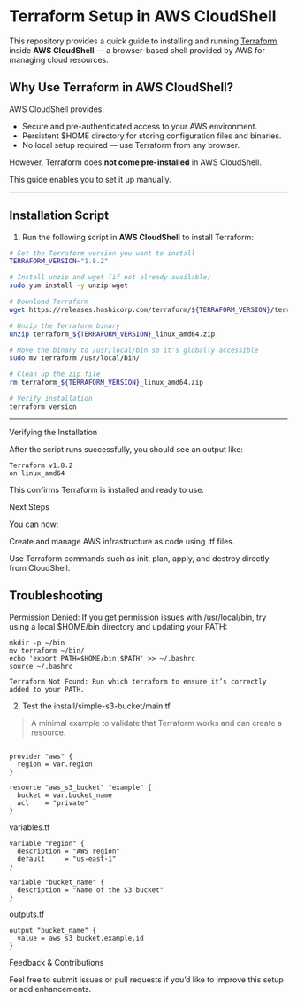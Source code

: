 # Terraform Setup in AWS CloudShell

This repository provides a quick guide to installing and running [Terraform](https://www.terraform.io/) inside **AWS CloudShell** — a browser-based shell provided by AWS for managing cloud resources.

## Why Use Terraform in AWS CloudShell?

AWS CloudShell provides:
- Secure and pre-authenticated access to your AWS environment.
- Persistent $HOME directory for storing configuration files and binaries.
- No local setup required — use Terraform from any browser.

However, Terraform does **not come pre-installed** in AWS CloudShell. 

This guide enables you to set it up manually.

---

## Installation Script

1. Run the following script in **AWS CloudShell** to install Terraform:

```bash
# Set the Terraform version you want to install
TERRAFORM_VERSION="1.8.2"

# Install unzip and wget (if not already available)
sudo yum install -y unzip wget

# Download Terraform
wget https://releases.hashicorp.com/terraform/${TERRAFORM_VERSION}/terraform_${TERRAFORM_VERSION}_linux_amd64.zip

# Unzip the Terraform binary
unzip terraform_${TERRAFORM_VERSION}_linux_amd64.zip

# Move the binary to /usr/local/bin so it's globally accessible
sudo mv terraform /usr/local/bin/

# Clean up the zip file
rm terraform_${TERRAFORM_VERSION}_linux_amd64.zip

# Verify installation
terraform version

```
---
Verifying the Installation

After the script runs successfully, you should see an output like:

```
Terraform v1.8.2
on linux_amd64

```
This confirms Terraform is installed and ready to use.

Next Steps

You can now:

Create and manage AWS infrastructure as code using .tf files.

Use Terraform commands such as init, plan, apply, and destroy directly from CloudShell.

Troubleshooting
---
Permission Denied: If you get permission issues with /usr/local/bin, try using a local $HOME/bin directory and updating your PATH:

```
mkdir -p ~/bin
mv terraform ~/bin/
echo 'export PATH=$HOME/bin:$PATH' >> ~/.bashrc
source ~/.bashrc

Terraform Not Found: Run which terraform to ensure it’s correctly added to your PATH.

```

2. Test the install/simple-s3-bucket/main.tf

> A minimal example to validate that Terraform works and can create a resource.

```

provider "aws" {
  region = var.region
}

resource "aws_s3_bucket" "example" {
  bucket = var.bucket_name
  acl    = "private"
}
```
variables.tf
```
variable "region" {
  description = "AWS region"
  default     = "us-east-1"
}

variable "bucket_name" {
  description = "Name of the S3 bucket"
}
```
outputs.tf
```
output "bucket_name" {
  value = aws_s3_bucket.example.id
}
```
Feedback & Contributions

Feel free to submit issues or pull requests if you’d like to improve this setup or add enhancements.
```
